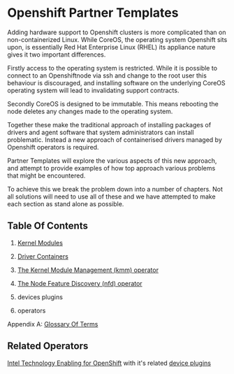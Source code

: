 # Openshift Partner Templates

Adding hardware support to Openshift clusters is more complicated than on non-containerized Linux. While CoreOS, the operating system Openshift sits upon, is essentially Red Hat Enterprise Linux (RHEL) its appliance nature gives it two important differences.

Firstly access to the operating system is restricted. While it is possible to connect to an Openshiftnode via ssh and change to the root user this behaviour is discouraged, and installing software on the underlying CoreOS operating system will lead to invalidating support contracts.

Secondly CoreOS is designed to be immutable. This means rebooting the node deletes any changes made to the operating system.

Together these make the traditional approach of installing packages of drivers and agent software that system administrators can install problematic. Instead a new approach of containerised drivers managed by Openshift operators is required.

Partner Templates will explore the various aspects of this new approach, and attempt to provide examples of how top approach various problems that might be encountered.

To achieve this we break the problem down into a number of chapters. Not all solutions will need to use all of these and we have attempted to make each section as stand alone as possible. 

## Table Of Contents

1. [Kernel Modules](kernel_module/README.md)

1. [Driver Containers](driver_containers/README.md)

1. [The Kernel Module Management (kmm) operator](kmm/README.md)

1. [The Node Feature Discovery (nfd) operator](nfd/README.md)

1. devices plugins

1. operators

Appendix A: [Glossary Of Terms](GLOSSARY.md)



## Related Operators

[Intel Technology Enabling for OpenShift](https://github.com/intel/intel-technology-enabling-for-openshift/tree/main) with it's related [device plugins](https://github.com/intel/intel-technology-enabling-for-openshift/tree/main)





